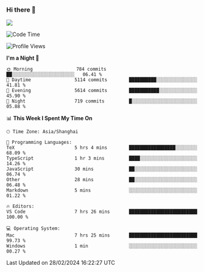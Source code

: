 ### Hi there 👋

<!--
**JJAYCHEN1e/jjaychen1e** is a ✨ _special_ ✨ repository because its `README.md` (this file) appears on your GitHub profile.

Here are some ideas to get you started:

- 🔭 I’m currently working on ...
- 🌱 I’m currently learning ...
- 👯 I’m looking to collaborate on ...
- 🤔 I’m looking for help with ...
- 💬 Ask me about ...
- 📫 How to reach me: ...
- 😄 Pronouns: ...
- ⚡ Fun fact: ...
-->

[![](https://github-readme-stats.vercel.app/api?username=jjaychen1e&show_icons=true)](https://github.com/jjaychen1e/github-readme-stats?count_private=true)

<!--START_SECTION:waka-->
![Code Time](http://img.shields.io/badge/Code%20Time-1%2C030%20hrs%204%20mins-blue)

![Profile Views](http://img.shields.io/badge/Profile%20Views-0-blue)

**I'm a Night 🦉** 

```text
🌞 Morning                784 commits         ██░░░░░░░░░░░░░░░░░░░░░░░   06.41 % 
🌆 Daytime                5114 commits        ██████████░░░░░░░░░░░░░░░   41.81 % 
🌃 Evening                5614 commits        ███████████░░░░░░░░░░░░░░   45.90 % 
🌙 Night                  719 commits         █░░░░░░░░░░░░░░░░░░░░░░░░   05.88 % 
```


📊 **This Week I Spent My Time On** 

```text
🕑︎ Time Zone: Asia/Shanghai

💬 Programming Languages: 
TeX                      5 hrs 4 mins        █████████████████░░░░░░░░   68.09 % 
TypeScript               1 hr 3 mins         ████░░░░░░░░░░░░░░░░░░░░░   14.26 % 
JavaScript               30 mins             ██░░░░░░░░░░░░░░░░░░░░░░░   06.74 % 
Other                    28 mins             ██░░░░░░░░░░░░░░░░░░░░░░░   06.48 % 
Markdown                 5 mins              ░░░░░░░░░░░░░░░░░░░░░░░░░   01.22 % 

🔥 Editors: 
VS Code                  7 hrs 26 mins       █████████████████████████   100.00 % 

💻 Operating System: 
Mac                      7 hrs 25 mins       █████████████████████████   99.73 % 
Windows                  1 min               ░░░░░░░░░░░░░░░░░░░░░░░░░   00.27 % 
```


 Last Updated on 28/02/2024 16:22:27 UTC
<!--END_SECTION:waka-->

